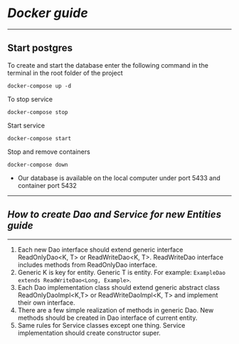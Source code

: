 # *Docker guide*
- - -
## Start postgres

To create and start the database enter the following command in the terminal in the root folder of the project 

```docker-compose up -d```

To stop service

```docker-compose stop```

Start service

```docker-compose start```

Stop and remove containers

```docker-compose down```

- Our database is available on the local computer under port 5433 and container port 5432

- - -
## *How to create Dao and Service for new Entities guide*
- - -

1. Each new Dao interface should extend generic interface ReadOnlyDao<K, T> or ReadWriteDao<K, T>. ReadWriteDao interface includes methods from ReadOnlyDao interface. 
2. Generic K is key for entity. Generic T is entity. For example: `ExampleDao extends ReadWriteDao<Long, Example>`.
3. Each Dao implementation class should extend generic abstract class ReadOnlyDaoImpl<K,T> or ReadWriteDaoImpl<K, T> and implement their own interface.
4. There are a few simple realization of methods in generic Dao. New methods should be created in Dao interface of current entity. 
5. Same rules for Service classes except one thing. Service implementation should create constructor super.